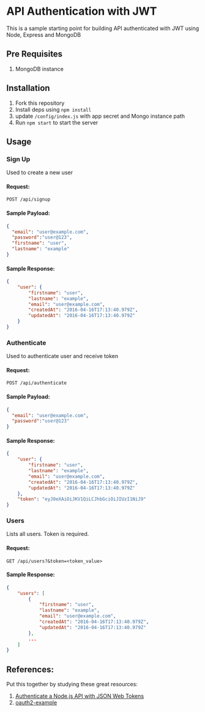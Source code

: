 # API Authentication with JWT

This is a sample starting point for building API authenticated with JWT using Node, Express and MongoDB
## Pre Requisites
1. MongoDB instance

## Installation
1. Fork this repository
2. Install deps using ```npm install```
3. update ```/config/index.js``` with app secret and Mongo instance path
4. Run ```npm start``` to start the server

## Usage
### Sign Up
Used to create a new user
#### Request:
```POST /api/signup```
#### Sample Payload:
```json
{
  "email": "user@example.com",
  "password":"user@123",
  "firstname": "user",
  "lastname": "example"
}
```
#### Sample Response:
```json
{
    "user": {
        "firstname": "user",
        "lastname": "example",
        "email": "user@example.com",
        "createdAt": "2016-04-16T17:13:40.979Z",
        "updatedAt": "2016-04-16T17:13:40.979Z"
    }
}
```

### Authenticate
Used to authenticate user and receive token
#### Request:
```POST /api/authenticate```
#### Sample Payload:
```json
{
  "email": "user@example.com",
  "password":"user@123"
}
```
#### Sample Response:
```json
{
    "user": {
        "firstname": "user",
        "lastname": "example",
        "email": "user@example.com",
        "createdAt": "2016-04-16T17:13:40.979Z",
        "updatedAt": "2016-04-16T17:13:40.979Z"
    },
    "token": "eyJ0eXAiOiJKV1QiLCJhbGciOiJIUzI1NiJ9"
}
```

### Users
Lists all users. Token is required.
#### Request:
```GET /api/users?&token=<token_value>```

#### Sample Response:
```json
{
    "users": [
        {
            "firstname": "user",
            "lastname": "example",
            "email": "user@example.com",
            "createdAt": "2016-04-16T17:13:40.979Z",
            "updatedAt": "2016-04-16T17:13:40.979Z"
        },
        ...
    ]
}
```

## References:

Put this together by studying these great resources:

1. [Authenticate a Node.js API with JSON Web Tokens](https://scotch.io/tutorials/authenticate-a-node-js-api-with-json-web-tokens)
2. [oauth2-example](https://github.com/mekentosj/oauth2-example)